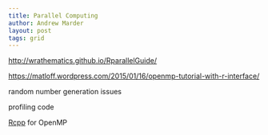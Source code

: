```yaml
---
title: Parallel Computing
author: Andrew Marder
layout: post
tags: grid
---
```


http://wrathematics.github.io/RparallelGuide/

https://matloff.wordpress.com/2015/01/16/openmp-tutorial-with-r-interface/

random number generation issues

profiling code

[Rcpp](http://www.rcpp.org/) for OpenMP


